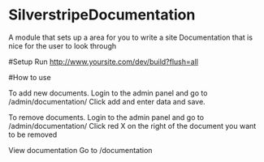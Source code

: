 # SilverstripeDocumentation
A module that sets up a area for you to write a site Documentation that is nice for the user to look through

#Setup
Run http://www.yoursite.com/dev/build?flush=all

#How to use

To add new documents.
Login to the admin panel and go to /admin/documentation/
Click add and enter data and save.

To remove documents.
Login to the admin panel and go to /admin/documentation/
Click red X on the right of the document you want to be removed

View documentation 
Go to /documentation
